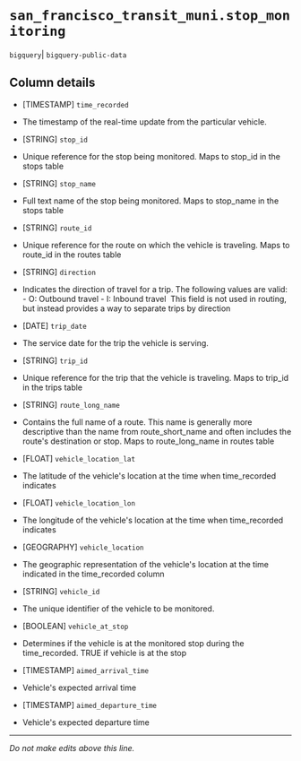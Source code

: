 # `san_francisco_transit_muni.stop_monitoring`
`bigquery`| `bigquery-public-data`

## Column details
* [TIMESTAMP] `time_recorded`
 - The timestamp of the real-time update from the particular vehicle.
* [STRING]    `stop_id`
 - Unique reference for the stop being monitored. Maps to stop_id in the stops table
* [STRING]    `stop_name`
 - Full text name of the stop being monitored. Maps to stop_name in the stops table
* [STRING]    `route_id`
 - Unique reference for the route on which the vehicle is traveling. Maps to route_id in the routes table
* [STRING]    `direction`
 - Indicates the direction of travel for a trip. The following values are valid: - O: Outbound travel - I: Inbound travel  This field is not used in routing, but instead provides a way to separate trips by direction
* [DATE]      `trip_date`
 - The service date for the trip the vehicle is serving.
* [STRING]    `trip_id`
 - Unique reference for the trip that the vehicle is traveling. Maps to trip_id in the trips table
* [STRING]    `route_long_name`
 - Contains the full name of a route. This name is generally more descriptive than the name from route_short_name and often includes the route's destination or stop. Maps to route_long_name in routes table
* [FLOAT]     `vehicle_location_lat`
 - The latitude of the vehicle's location at the time when time_recorded indicates
* [FLOAT]     `vehicle_location_lon`
 - The longitude of the vehicle's location at the time when time_recorded indicates
* [GEOGRAPHY] `vehicle_location`
 - The geographic representation of the vehicle's location at the time indicated in the time_recorded column
* [STRING]    `vehicle_id`
 - The unique identifier of the vehicle to be monitored.
* [BOOLEAN]   `vehicle_at_stop`
 - Determines if the vehicle is at the monitored stop during the time_recorded. TRUE if vehicle is at the stop
* [TIMESTAMP] `aimed_arrival_time`
 - Vehicle's expected arrival time
* [TIMESTAMP] `aimed_departure_time`
 - Vehicle's expected departure time

-------------------------------------------------------------------------------
*Do not make edits above this line.*
